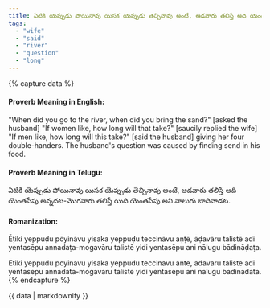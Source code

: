 ```yaml
---
title: ఏటికి యెప్పుడు పోయినావు యిసక యెప్పుడు తెచ్చినావు అంటే, ఆడవారు తలిస్తే అది యెంతసేపు అన్నదట-మొగవారు తలిస్తే యిది యెంతసేపు అని నాలుగు బాదినాడట.
tags:
  - "wife"
  - "said"
  - "river"
  - "question"
  - "long"
---
```


{% capture data %}
#### Proverb Meaning in English:
"When did you go to the river, when did you bring the sand?" [asked the husband] "If women like, how long will that take?" [saucily replied the wife] "If men like, how long will this take?" [said the husband] giving her four double-handers.
The husband's question was caused by finding send in his food.

#### Proverb Meaning in Telugu:
ఏటికి యెప్పుడు పోయినావు యిసక యెప్పుడు తెచ్చినావు అంటే, ఆడవారు తలిస్తే అది యెంతసేపు అన్నదట-మొగవారు తలిస్తే యిది యెంతసేపు అని నాలుగు బాదినాడట.

#### Romanization:
Ēṭiki yeppuḍu pōyināvu yisaka yeppuḍu teccināvu aṇṭē, āḍavāru talistē adi yentasēpu annadaṭa-mogavāru talistē yidi yentasēpu ani nālugu bādināḍaṭa.

Etiki yeppudu poyinavu yisaka yeppudu teccinavu ante, adavaru taliste adi yentasepu annadata-mogavaru taliste yidi yentasepu ani nalugu badinadata.
{% endcapture %}

{{ data | markdownify }}

